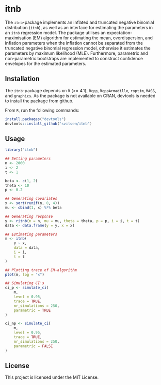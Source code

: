 # itnb
The `itnb`-package implements an inflated and truncated negative binomial distribution (`itnb`), as well as an interface for estimating the parameters in an `itnb` regression model. The package utilises an expectation-maximisation (EM) algorithm for estimating the mean, overdispersion, and inflation parameters when the inflation cannot be separated from the truncated negative binomial regression model, otherwise it estimates the parameters by maximum likelihood (MLE). Furthermore, parametric and non-parametric bootstraps are implemented to construct confidence envelopes for the estimated parameters.

## Installation
The `itnb`-package depends on `R` (>= 4.1), `Rcpp`, `RcppArmadillo`, `roptim`, `MASS`, and `graphics`. As the package is not available on CRAN, devtools is needed to install the package from github. 

From `R`, run the following commands:  
```r
install.packages("devtools")
devtools::install_github("svilsen/itnb")
```

## Usage
```r
library("itnb")

## Setting parameters
n <- 2000
i <- 2
t <- 1

beta <- c(1, 2)
theta <- 10
p <- 0.2

## Generating covariates
x <- sort(runif(n, 0, 4))
mu <- cbind(1, x) %*% beta

## Generating response
y <- ritnb(n = n, mu = mu, theta = theta, p = p, i = i, t = t)
data <- data.frame(y = y, x = x)

## Estimating parameters
m <- itnb(
    y ~ x, 
    data = data,
    i = i,
    t = t
)

## Plotting trace of EM-algorithm 
plot(m, log = "x")

## Simulating CI's
ci_p <- simulate_ci(
    m, 
    level = 0.95, 
    trace = TRUE, 
    nr_simulations = 250, 
    parametric = TRUE
)

ci_np <- simulate_ci(
    m, 
    level = 0.95, 
    trace = TRUE, 
    nr_simulations = 250, 
    parametric = FALSE
)
```

## License
This project is licensed under the MIT License.
